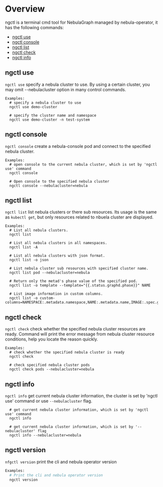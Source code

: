 
# Overview
ngctl is a terminal cmd tool for NebulaGraph managed by nebula-operator, it has the following commands:
- [ngctl use](#ngctl-use)
- [ngctl console](#ngctl-console)
- [ngctl list](#ngctl-list)
- [ngctl check](#ngctl-check)
- [ngctl info](#ngctl-info)

## ngctl use
`ngctl use` specify a nebula cluster to use. By using a certain cluster, you may omit --nebulacluster option in many control commands.

```
Examples:
  # specify a nebula cluster to use
  ngctl use demo-cluster

  # specify the cluster name and namespace
  ngctl use demo-cluster -n test-system
```
## ngctl console
`ngctl console` create a nebula-console pod and connect to the specified nebula cluster.

```
Examples:
  # open console to the current nebula cluster, which is set by 'ngctl use' command
  ngctl console
  
  # Open console to the specified nebula cluster
  ngctl console --nebulacluster=nebula
```
## ngctl list
`ngctl list` list nebula clusters or there sub resources. Its usage is the same as `kubectl get`, but only resources related to nbuela cluster are displayed.
```
Examples:
  # List all nebula clusters.
  ngctl list
  
  # List all nebula clusters in all namespaces.
  ngctl list -A
  
  # List all nebula clusters with json format.
  ngctl list -o json
  
  # List nebula cluster sub resources with specified cluster name.
  ngctl list pod --nebulacluster=nebula
  
  # Return only the metad's phase value of the specified pod.
  ngctl list -o template --template="{{.status.graphd.phase}}" NAME
  
  # List image information in custom columns.
  ngctl list -o custom-columns=NAMESPACE:.metadata.namespace,NAME:.metadata.name,IMAGE:.spec.graphd.image
```

## ngctl check
`ngctl check` check whether the specified nebula cluster resources are ready. Command will print the error message from nebula cluster resource conditions, help you locate the reason quickly.

```
Examples:
  # check whether the specified nebula cluster is ready
  ngctl check
  
  # check specified nebula cluster pods
  ngctl check pods --nebulacluster=nebula
```

## ngctl info
`ngctl info` get current nebula cluster information, the cluster is set by 'ngctl use' command or use `--nebulacluster` flag.

```Examples:
  # get current nebula cluster information, which is set by 'ngctl use' command
  ngctl info

  # get current nebula cluster information, which is set by '--nebulacluster' flag
  ngctl info --nebulacluster=nebula
```
## ngctl version
`nfgctl version` print the cli and nebula operator version

```bash
Examples:
  # Print the cli and nebula operator version
  ngctl version
```

